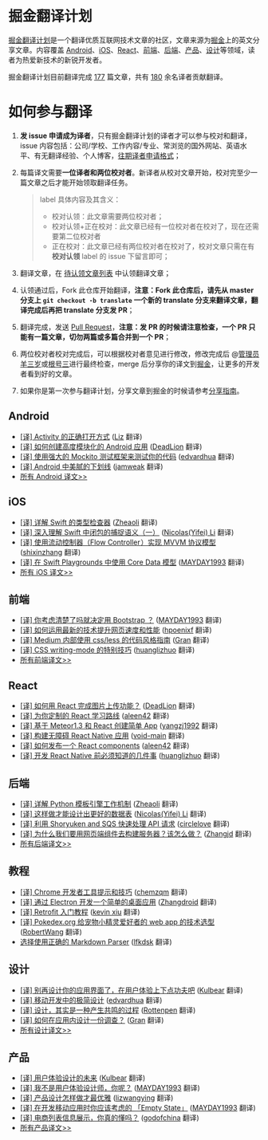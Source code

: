 # 掘金翻译计划

[掘金翻译计划](http://gold.xitu.io/#/tag/%E6%8E%98%E9%87%91%E7%BF%BB%E8%AF%91%E8%AE%A1%E5%88%92)是一个翻译优质互联网技术文章的社区，文章来源为[掘金](http://gold.xitu.io)上的英文分享文章。内容覆盖 [Android](#android)、[iOS](#ios)、[React](#react)、[前端](#前端)、[后端](#后端)、[产品](#产品)、[设计](#设计)等领域，读者为热爱新技术的新锐开发者。

掘金翻译计划目前翻译完成 [177](#android) 篇文章，共有 [180](https://github.com/xitu/gold-miner/wiki/%E8%AF%91%E8%80%85%E7%A7%AF%E5%88%86%E8%A1%A8) 余名译者贡献翻译。

# 如何参与翻译

1. **发 issue 申请成为译者**，只有掘金翻译计划的译者才可以参与校对和翻译，issue 内容包括：公司/学校、工作内容/专业、常浏览的国外网站、英语水平、有无翻译经验、个人博客，[往期译者申请格式](https://github.com/xitu/gold-miner/issues/249)；

2. 每篇译文需要**一位译者和两位校对者**。新译者从校对文章开始，校对完至少一篇文章之后才能开始领取翻译任务。

   >  label 具体内容及其含义：
   >
   > * 校对认领：此文章需要两位校对者；
   > * 校对认领+正在校对：此文章已经有一位校对者在校对了，现在还需要第二位校对者
   > * 正在校对：此文章已经有两位校对者在校对了，校对文章只需在有**校对认领** label 的 issue 下留言即可；

3. 翻译文章，在 [待认领文章列表](https://github.com/xitu/gold-miner/issues?q=is%3Aissue+is%3Aopen+label%3A%E6%96%87%E7%AB%A0%E8%AE%A4%E9%A2%86) 中认领翻译文章；

4. 认领通过后，Fork 此仓库开始翻译，**注意：Fork 此仓库后，请先从 master 分支上 `git checkout -b translate` 一个新的 translate 分支来翻译文章，翻译完成后再把 translate 分支发 PR**；
5. 翻译完成，发送 [Pull Request](https://github.com/xitu/gold-miner/pull/new/master)，**注意：发 PR 的时候请注意检查，一个 PR 只能有一篇文章，切勿两篇或多篇合并到一个 PR**；
6. 两位校对者校对完成后，可以根据校对者意见进行修改，修改完成后 @[管理员羊三岁](https://github.com/antonia0912)或[根号三](https://github.com/sqrthree)进行最终检查，merge 后分享你的译文到[掘金](http://gold.xitu.io)，让更多的开发者看到好的文章。
7. 如果你是第一次参与翻译计划，分享文章到掘金的时候请参考[分享指南](share-guide.md)。


## Android

* [[译] Activity 的正确打开方式](https://gold.xitu.io/entry/57b9bfc3c4c9710061481310?utm_source=gold-miner&utm_medium=readme&utm_campaign=github) ([Liz](https://github.com/lizwangying/) 翻译)
* [[译] 如何创建高度模块化的 Android 应用](https://gold.xitu.io/entry/57b12cf4165abd00542a3ee1?utm_source=gold-miner&utm_medium=readme&utm_campaign=github) ([DeadLion](https://github.com/DeadLion/) 翻译)
* [[译] 使用强大的 Mockito 测试框架来测试你的代码](https://gold.xitu.io/entry/578f11aec4c971005e0caf82?utm_source=gold-miner&utm_medium=readme&utm_campaign=github) ([edvardhua](https://github.com/edvardHua/) 翻译)
* [[译] Android 中美腻的下划线](http://gold.xitu.io/entry/578705faa34131005b46e9c2?utm_source=gold-miner&utm_medium=readme&utm_campaign=github) ([jamweak](https://github.com/jamweak) 翻译)
* [所有 Android 译文>>](https://github.com/xitu/gold-miner/blob/master/android.md)


## iOS

* [[译] 详解 Swift 的类型检查器](http://gold.xitu.io/entry/57a86c25d342d30057701fe1?utm_source=gold-miner&utm_medium=readme&utm_campaign=github) ([Zheaoli](https://github.com/Zheaoli) 翻译)
* [[译] 深入理解 Swift 中闭包的捕捉语义（一）](http://gold.xitu.io/entry/57a4b3d37db2a2005a992f67?utm_source=gold-miner&utm_medium=readme&utm_campaign=github) ([Nicolas(Yifei) Li](https://github.com/yifili09) 翻译)
* [[译] 使用流动控制器（Flow Controller ）实现 MVVM 协议模型](http://gold.xitu.io/entry/57a037902e958a0066667ff4?utm_source=gold-miner&utm_medium=readme&utm_campaign=github) ([shixinzhang](https://github.com/shixinzhang) 翻译)
* [[译] 在 Swift Playgrounds 中使用 Core Data 模型](http://gold.xitu.io/entry/579f1d9a5bbb500064ea3b20?utm_source=gold-miner&utm_medium=readme&utm_campaign=github) ([MAYDAY1993](https://github.com/MAYDAY1993) 翻译)
* [所有 iOS 译文>>](https://github.com/xitu/gold-miner/blob/master/ios.md)


## 前端
* [[译] 你考虑清楚了吗就决定用 Bootstrap ？](http://gold.xitu.io/entry/57b67315a34131005f82d244?utm_source=gold-miner&utm_medium=readme&utm_campaign=github) ([MAYDAY1993](https://github.com/MAYDAY1993) 翻译)
* [[译] 如何运用最新的技术提升网页速度和性能](http://gold.xitu.io/entry/57b3f7928d2a3b0069605c2c?utm_source=gold-miner&utm_medium=readme&utm_campaign=github) ([hpoenixf](https://github.com/hpoenixf) 翻译)
* [[译] Medium 内部使用 css/less 的代码风格指南](http://gold.xitu.io/entry/57b06a1b6be3ff006bab2030?utm_source=gold-miner&utm_medium=readme&utm_campaign=github) ([Gran](https://github.com/Graning) 翻译)
* [[译] CSS writing-mode 的特别技巧](http://gold.xitu.io/entry/57b08227165abd005426657b?utm_source=gold-miner&utm_medium=readme&utm_campaign=github) ([huanglizhuo](https://github.com/huanglizhuo) 翻译)
* [所有前端译文>>](https://github.com/xitu/gold-miner/blob/master/front-end.md)


## React

* [[译] 如何用 React 完成图片上传功能？](https://gold.xitu.io/entry/57b923225bbb50005b794943?utm_source=gold-miner&utm_medium=readme&utm_campaign=github) ([DeadLion](https://github.com/DeadLion) 翻译)
* [[译] 为你定制的 React 学习路线](https://gold.xitu.io/entry/578375b85bbb5000610cc247?utm_source=gold-miner&utm_medium=readme&utm_campaign=github) ([aleen42](http://aleen42.github.io/pc.html) 翻译)
* [[译] 基于 Meteor1.3 和 React 创建简单 App](http://gold.xitu.io/entry/5732a5af79df540060df2e53?utm_source=gold-miner&utm_medium=readme&utm_campaign=github) ([yangzj1992](http://www.qcyoung.com/) 翻译)
* [[译] 构建无障碍 React Native 应用](http://gold.xitu.io/entry/56cc0ab299a6ce005a1c3b2b?utm_source=gold-miner&utm_medium=readme&utm_campaign=github) ([void-main](https://github.com/void-main) 翻译)
* [[译] 如何发布一个 React components](http://gold.xitu.io/entry/56ce8d1fc24aa800520f94e8?utm_source=gold-miner&utm_medium=readme&utm_campaign=github) ([aleen42](https://github.com/aleen42) 翻译)
* [[译] 开发 React Native 前必须知道的几件事](http://gold.xitu.io/entry/56cbf55cefa631005c441d9b?utm_source=gold-miner&utm_medium=readme&utm_campaign=github) ([huanglizhuo](https://github.com/huanglizhuo) 翻译)


## 后端

*  [[译] 详解 Python 模板引擎工作机制](http://gold.xitu.io/entry/57b4609f6be3ff006a0c8ad3?utm_source=gold-miner&utm_medium=readme&utm_campaign=github) ([Zheaoli](https://github.com/Zheaoli) 翻译)
*  [[译] 这样做才能设计出更好的数据表](http://gold.xitu.io/entry/57af3cbc5bbb500062cb38a5?utm_source=gold-miner&utm_medium=readme&utm_campaign=github) ([Nicolas(Yifei) Li](https://github.com/yifili09) 翻译)
*  [[译] 利用 Shoryuken and SQS 快速处理 API 请求](http://gold.xitu.io/entry/57a14ac879bc44005497b433?utm_source=gold-miner&utm_medium=readme&utm_campaign=github) ([circlelove](https://github.com/circlelove) 翻译)
*  [[译] 为什么我们要用网页端组件去构建服务器？该怎么做？](http://gold.xitu.io/entry/579ad925c4c971005abfc7a6?utm_source=gold-miner&utm_medium=readme&utm_campaign=github) ([Zhangjd](https://github.com/zhangjd) 翻译)
* [所有后端译文>>](https://github.com/xitu/gold-miner/blob/master/backend.md)

## 教程

* [[译] Chrome 开发者工具提示和技巧](http://gold.xitu.io/entry/56d56f4dc4c971005193ecec?utm_source=gold-miner&utm_medium=readme&utm_campaign=github) ([chemzqm](https://github.com/chemzqm) 翻译)
* [[译] 通过 Electron 开发一个简单的桌面应用](http://gold.xitu.io/entry/56aae5e4a633bd0257ae4ab8?utm_source=gold-miner&utm_medium=readme&utm_campaign=github) ([Zhangdroid](https://github.com/Zhangdroid) 翻译)
* [[译] Retrofit 入门教程](http://gold.xitu.io/entry/56cc4085128fe100580dd0ca?utm_source=gold-miner&utm_medium=readme&utm_campaign=github) ([kevin xiu](https://github.com/xiuweikang) 翻译)
* [[译] Pokedex.org 给宠物小精灵爱好者的 web app 的技术选型](http://gold.xitu.io/entry/56cebb8edf0eea79dc7c1ff0?utm_source=gold-miner&utm_medium=readme&utm_campaign=github) ([RobertWang](https://github.com/RobertWang) 翻译)
* [选择使用正确的 Markdown Parser](http://gold.xitu.io/entry/56ce79db1532bc0053728c2f?utm_source=gold-miner&utm_medium=readme&utm_campaign=github) ([lfkdsk](https://github.com/lfkdsk) 翻译)


## 设计

* [[译] 别再设计你的应用界面了，在用户体验上下点功夫吧](http://gold.xitu.io/entry/57b1e47ac4c97100548c964e?utm_source=gold-miner&utm_medium=readme&utm_campaign=github) ([Kulbear](https://github.com/Kulbear) 翻译)
* [[译] 移动开发中的极简设计](http://gold.xitu.io/entry/57abf8735bbb500062b1becb?utm_source=gold-miner&utm_medium=readme&utm_campaign=github) ([edvardhua](https://github.com/edvardhua) 翻译)
* [[译] 设计，其实是一种产生共鸣的过程](http://gold.xitu.io/entry/57a41ffca341310063262054?utm_source=gold-miner&utm_medium=readme&utm_campaign=github) ([Rottenpen](https://github.com/Rottenpen) 翻译)
* [[译] 如何在应用内设计一份调查？](https://gold.xitu.io/entry/579ae2a85bbb500064c9233e?utm_source=gold-miner&utm_medium=readme&utm_campaign=github) ([Gran](https://github.com/graning) 翻译)
* [所有设计译文>>](https://github.com/xitu/gold-miner/blob/master/design.md)


## 产品

* [[译] 用户体验设计的未来](http://gold.xitu.io/entry/57b875ae79bc44005b9c53d5?utm_source=gold-miner&utm_medium=readme&utm_campaign=github) ([Kulbear](https://github.com/Kulbear) 翻译)
* [[译] 我不是用户体验设计师，你呢？](http://gold.xitu.io/entry/57b680250a2b58005c8217f7?utm_source=gold-miner&utm_medium=readme&utm_campaign=github) ([MAYDAY1993](https://github.com/MAYDAY1993) 翻译)
* [[译] 产品设计怎样做才最优雅](http://gold.xitu.io/entry/57b14ce45bbb500062d9a51f?utm_source=gold-miner&utm_medium=readme&utm_campaign=github) ([lizwangying](https://github.com/lizwangying) 翻译)
* [[译] 在开发移动应用时你应该考虑的 「Empty State」](http://gold.xitu.io/entry/579f19956be3ff0065f59a90?utm_source=gold-miner&utm_medium=readme&utm_campaign=github) ([MAYDAY1993](https://github.com/MAYDAY1993) 翻译)
* [[译] 电商列表信息展示，你真的懂吗？](http://gold.xitu.io/entry/575cd2f31532bc00608d241c?utm_source=gold-miner&utm_medium=readme&utm_campaign=github) ([godofchina](https://github.com/godofchina) 翻译)
* [所有产品译文>>](https://github.com/xitu/gold-miner/blob/master/product.md)
